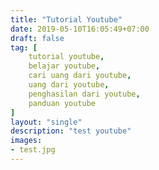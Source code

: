 ```yaml
---
title: "Tutorial Youtube"
date: 2019-05-10T16:05:49+07:00
draft: false
tag: [
    tutorial youtube, 
    belajar youtube, 
    cari uang dari youtube, 
    uang dari youtube,
    penghasilan dari youtube,
    panduan youtube
]
layout: "single"
description: "test youtube"
images: 
- test.jpg
---
```


